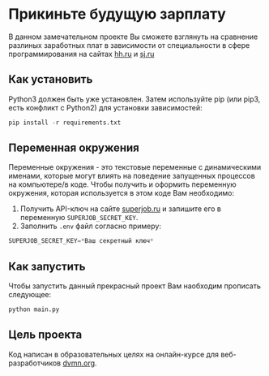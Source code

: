 # Прикиньте будущую зарплату
В данном замечательном проекте Вы сможете взглянуть на сравнение разлиных заработных плат в зависимости от специальности в сфере программирования на сайтах [hh.ru](https://hh.ru/) и [sj.ru](https://www.superjob.ru/)

## Как установить
Python3 должен быть уже установлен. Затем используйте pip (или pip3, есть конфликт с Python2) для установки зависимостей:

```python
pip install -r requirements.txt
```

## Переменная окружения
Переменные окружения - это текстовые переменные с динамическими именами, которые могут влиять на поведение запущенных процессов на компьютере/в коде.
Чтобы получить и оформить переменную окружения, которая используется в этом коде Вам необходимо:
1. Получить API-ключ на сайте [superjob.ru](https://www.superjob.ru/) и запишите его в переменную `SUPERJOB_SECRET_KEY`.
2. Заполнить `.env` файл согласно примеру:

```python
SUPERJOB_SECRET_KEY=*Ваш секретный ключ*
```

## Как запустить
Чтобы запустить данный прекрасный проект Вам наобходим прописать следующее:
```python
python main.py
```

## Цель проекта
Код написан в образовательных целях на онлайн-курсе для веб-разработчиков [dvmn.org](https://dvmn.org/).

